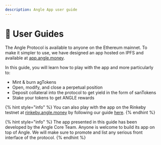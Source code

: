 ```yaml
---
description: Angle App user guide
---
```


# 📔 User Guides

The Angle Protocol is available to anyone on the Ethereum mainnet. To make it simpler to use, we have designed an app hosted on IPFS and available at [app.angle.money](https://app.angle.money).

In this guide, you will learn how to play with the app and more particularly to:

* Mint & burn agTokens
* Open, modify, and close a perpetual position
* Deposit collateral into the protocol to get yield in the form of sanTokens
* Stake your tokens to get ANGLE rewards

{% hint style="info" %}
You can also play with the app on the Rinkeby testnet at [rinkeby.angle.money](https://rinkeby.angle.money) by following our guide [here](../resources/rinkeby-testnet/).
{% endhint %}

{% hint style="info" %}
The app presented in this guide has been developed by the Angle Core Team. Anyone is welcome to build its app on top of Angle. We will make sure to promote and list any serious front interface of the protocol.
{% endhint %}
